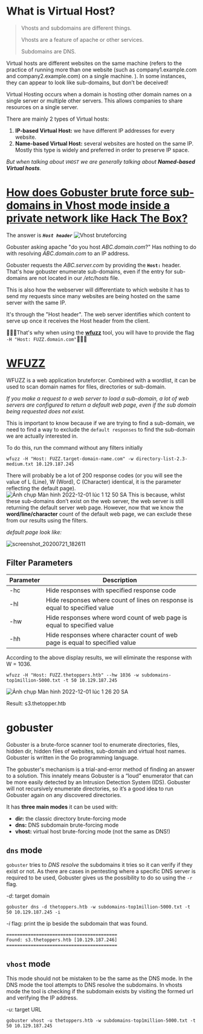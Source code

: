 # What is Virtual Host?
> Vhosts and subdomains are different things.
> 
> Vhosts are a feature of apache or other services.
> 
> Subdomains are DNS.

Virtual hosts are different websites on the same machine (refers to the practice of running more than one website (such as company1.example.com and company2.example.com) on a single machine. 
). In some instances, they can appear to look like sub-domains, but don’t be deceived! 

Virtual Hosting occurs when a domain is hosting other domain names on a single server or multiple other servers. This allows companies to share resources on a single server.

There are mainly 2 types of Virtual hosts:

1. **IP-based Virtual Host:** we have different IP addresses for every website.
2. **Name-based Virtual Host:** several websites are hosted on the same IP. Mostly this type is widely and preferred in order to preserve IP space.

*But when talking about `VHOST` we are generally talking about **Named-based Virtual hosts**.*
# [How does Gobuster brute force sub-domains in Vhost mode inside a private network like Hack The Box?](https://www.reddit.com/r/hackthebox/comments/nn6soh/how_does_gobuster_brute_force_subdomains_in_vhost/)

The answer is ***`Host header`***
![Vhost bruteforcing](https://user-images.githubusercontent.com/90831245/204877681-08780eef-1d25-4128-8173-ff60a4191e2e.png)

Gobuster asking apache "do you host *ABC.domain.com*?" Has nothing to do with resolving *ABC.domain.com* to an IP address.

Gobuster requests the *ABC.server.com* by providing the **`Host:`** header. That's how gobuster enumerate sub-domains, even if the entry for sub-domains are not located in our */etc/hosts* file.

This is also how the webserver will differentiate to which website it has to send my requests since many websites are being hosted on the same server with the same IP.

It's through the "Host header". The web server identifies which content to serve up once it receives the Host header from the client.

💢💢💢That's why when using the **[wfuzz](https://github.com/xmendez/wfuzz)** tool, you will have to provide the flag `-H "Host: FUZZ.domain.com"`💢💢💢

# [WFUZZ]((https://github.com/xmendez/wfuzz))
WFUZZ is a web application bruteforcer. Combined with a wordlist, it can be used to scan domain names for files, directories or sub-domain.

*If you make a request to a web server to load a sub-domain, a lot of web servers are configured to return a default web page, even if the sub domain being requested does not exist.*

This is important to know because if we are trying to find a sub-domain, we need to find a way to exclude the `default responses` to find the sub-domain we are actually interested in.

To do this, run the command without any filters initially
```console
wfuzz -H "Host: FUZZ.target-domain-name.com" -w directory-list-2.3-medium.txt 10.129.187.245
```
There will probably be a lot of 200 response codes (or you will see the value of L (Line), W (Word), C (Character) identical, it is the parameter reflecting the default page).
![Ảnh chụp Màn hình 2022-12-01 lúc 1 12 50 SA](https://user-images.githubusercontent.com/90831245/204876118-ca82ef28-a083-4ef2-8d80-90a7b8a4caae.png)
 This is because, whilst these sub-domains don’t exist on the web server, the web server is still returning the default server web page. However, now that we know the **word/line/character** count of the default web page, we can exclude these from our results using the filters.

 *default page look like:*
 
 ![screenshot_20200721_182611](https://user-images.githubusercontent.com/90831245/204877207-458a3962-d78a-46bc-9e9e-bc82c91e0fae.png)


## Filter Parameters

| Parameter | Description                                                                  |
|-----------|------------------------------------------------------------------------------|
| -hc       | Hide responses with specified response code                                  |
| -hl       | Hide responses where count of lines on response is equal to specified value  |
| -hw       | Hide responses where word count of web page is equal to specified value      |
| -hh       | Hide responses where character count of web page is equal to specified value |

According to the above display results, we will eliminate the response with W = 1036.

```console
wfuzz -H "Host: FUZZ.thetoppers.htb" --hw 1036 -w subdomains-top1million-5000.txt -t 50 10.129.187.245
```
![Ảnh chụp Màn hình 2022-12-01 lúc 1 26 20 SA](https://user-images.githubusercontent.com/90831245/204878699-9630cc89-332e-441c-a2fa-9c41199372a3.png)

Result: s3.thetopper.htb

# gobuster
Gobuster is a brute-force scanner tool to enumerate directories, files, hidden dir, hidden files of websites, sub-domain and virtual host names. Gobuster is written in the Go programming language. 

The gobuster's mechanism is a trial-and-error method of finding an answer to a solution. This innately means Gobuster is a “loud” enumerator that can be more easily detected by an Intrusion Detection System (IDS). Gobuster will not recursively enumerate directories, so it’s a good idea to run Gobuster again on any discovered directories.

It has **three main modes** it can be used with:
* **dir:** the classic directory brute-forcing mode
* **dns:** DNS subdomain brute-forcing mode
* **vhost:** virtual host brute-forcing mode (not the same as DNS!)

## `dns` mode

`gobuster` tries to *DNS resolve* the subdomains it tries so it can verify if they exist or not. As there are cases in pentesting where a specific DNS server is required to be used, Gobuster gives us the possibility to do so using the `-r` flag.

*-d*: target domain
```console
gobuster dns -d thetoppers.htb -w subdomains-top1million-5000.txt -t 50 10.129.187.245 -i
```
*-i* flag: print the ip beside the subdomain that was found.
```console
=========================================
Found: s3.thetoppers.htb [10.129.187.246]
=========================================
```
## `vhost` mode

This mode should not be mistaken to be the same as the DNS mode. In the DNS mode the tool attempts to DNS resolve the subdomains. In vhosts mode the tool is checking if the subdomain exists by visiting the formed url and verifying the IP address.

*-u*: target URL

```console
gobuster vhost -u thetoppers.htb -w subdomains-top1million-5000.txt -t 50 10.129.187.245
```
  





